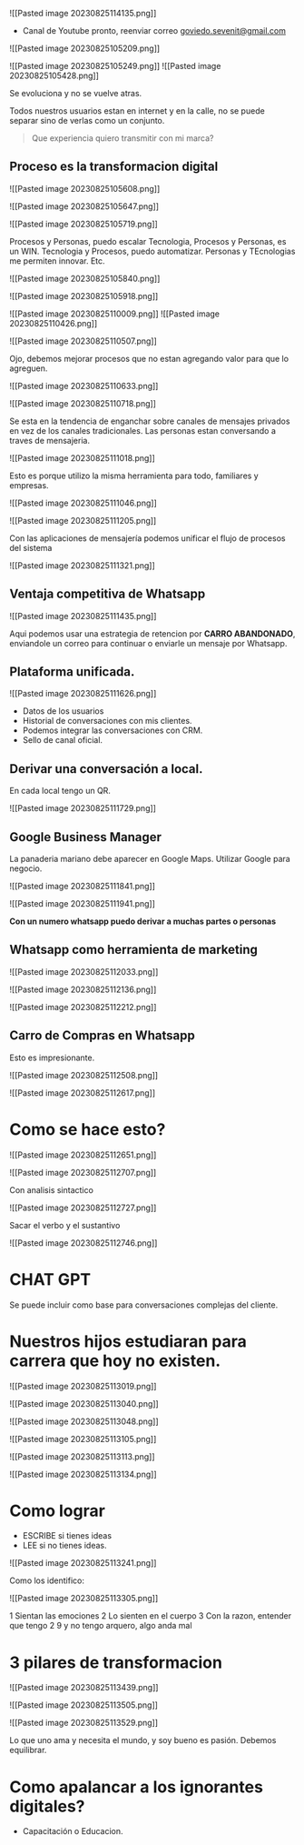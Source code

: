 ![[Pasted image 20230825114135.png]]

* Canal de Youtube pronto, reenviar correo goviedo.sevenit@gmail.com

![[Pasted image 20230825105209.png]]

![[Pasted image 20230825105249.png]]
![[Pasted image 20230825105428.png]]

Se evoluciona y no se vuelve atras.

Todos nuestros usuarios estan en internet y en la calle, no se puede separar sino de verlas como un conjunto.

>Que experiencia quiero transmitir con mi marca?

## Proceso es la transformacion digital

![[Pasted image 20230825105608.png]]

![[Pasted image 20230825105647.png]]

![[Pasted image 20230825105719.png]]

Procesos y Personas, puedo escalar
Tecnologia, Procesos y Personas, es un WIN.
Tecnologia y Procesos, puedo automatizar.
Personas y TEcnologias me permiten innovar.
Etc.

![[Pasted image 20230825105840.png]]

![[Pasted image 20230825105918.png]]

![[Pasted image 20230825110009.png]]
![[Pasted image 20230825110426.png]]

![[Pasted image 20230825110507.png]]

Ojo, debemos mejorar procesos que no estan agregando valor para que lo agreguen.

![[Pasted image 20230825110633.png]]

![[Pasted image 20230825110718.png]]

Se esta en la tendencia de enganchar sobre canales de mensajes privados en vez de los canales tradicionales.
Las personas estan conversando a traves de mensajeria.

![[Pasted image 20230825111018.png]]

Esto es porque utilizo la misma herramienta para todo, familiares y empresas.

![[Pasted image 20230825111046.png]]

![[Pasted image 20230825111205.png]]

Con las aplicaciones de mensajería podemos unificar el flujo de procesos del sistema

![[Pasted image 20230825111321.png]]

## Ventaja competitiva de Whatsapp

![[Pasted image 20230825111435.png]]

Aqui podemos usar una estrategia de retencion por **CARRO ABANDONADO**, enviandole un correo para continuar o enviarle un mensaje por Whatsapp.

## Plataforma unificada.

![[Pasted image 20230825111626.png]]
* Datos de los usuarios
* Historial de conversaciones con mis clientes.
* Podemos integrar las conversaciones con CRM.
* Sello de canal oficial.

## Derivar una conversación a local.

En cada local tengo un QR.

![[Pasted image 20230825111729.png]]

## Google Business Manager

La panaderia mariano debe aparecer en Google Maps. Utilizar Google para negocio.

![[Pasted image 20230825111841.png]]

![[Pasted image 20230825111941.png]]

**Con un numero whatsapp puedo derivar a muchas partes o personas**

## Whatsapp como herramienta de marketing

![[Pasted image 20230825112033.png]]

![[Pasted image 20230825112136.png]]

![[Pasted image 20230825112212.png]]

## Carro de Compras en Whatsapp

Esto es impresionante.

![[Pasted image 20230825112508.png]]


![[Pasted image 20230825112617.png]]

# Como se hace esto?

![[Pasted image 20230825112651.png]]

![[Pasted image 20230825112707.png]]

Con analisis sintactico

![[Pasted image 20230825112727.png]]

Sacar el verbo y el sustantivo

![[Pasted image 20230825112746.png]]

# CHAT GPT 

Se puede incluir como base para conversaciones complejas del cliente.

# Nuestros hijos estudiaran para carrera que hoy no existen.

![[Pasted image 20230825113019.png]]

![[Pasted image 20230825113040.png]]

![[Pasted image 20230825113048.png]]

![[Pasted image 20230825113105.png]]

![[Pasted image 20230825113113.png]]

![[Pasted image 20230825113134.png]]



# Como lograr

* ESCRIBE si tienes ideas
* LEE si no tienes ideas.

![[Pasted image 20230825113241.png]]

Como los identifico:

![[Pasted image 20230825113305.png]]

1 Sientan las emociones
2 Lo sienten en el cuerpo
3 Con la razon, entender que tengo 2 9 y no tengo arquero, algo anda mal

# 3 pilares de transformacion


![[Pasted image 20230825113439.png]]

![[Pasted image 20230825113505.png]]



![[Pasted image 20230825113529.png]]

Lo que uno ama y necesita el mundo, y soy bueno es pasión. Debemos equilibrar.

# Como apalancar a los ignorantes digitales?

* Capacitación o Educacion.





